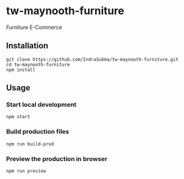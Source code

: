# tw-maynooth-furniture

Furniture E-Commerce

## Installation

```
git clone https://github.com/IndraSukma/tw-maynooth-furniture.git
cd tw-maynooth-furniture
npm install
```

## Usage

### Start local development

```
npm start
```

### Build production files

```
npm run build-prod
```

### Preview the production in browser

```
npm run preview
```
